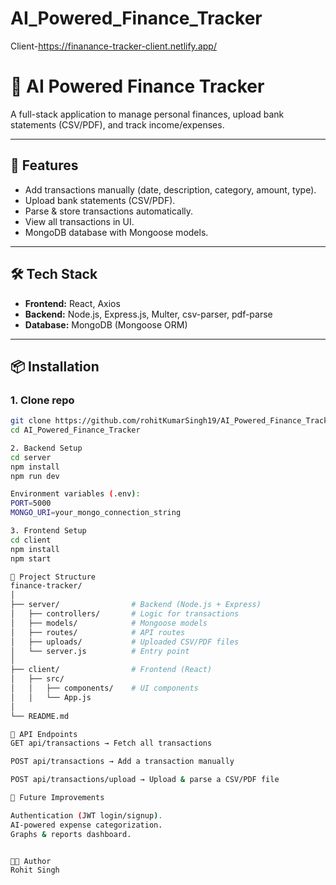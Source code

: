 # AI_Powered_Finance_Tracker
Client-https://finanance-tracker-client.netlify.app/
# 🏦 AI Powered Finance Tracker

A full-stack application to manage personal finances, upload bank statements (CSV/PDF), and track income/expenses.

---

## 🚀 Features
- Add transactions manually (date, description, category, amount, type).
- Upload bank statements (CSV/PDF).
- Parse & store transactions automatically.
- View all transactions in UI.
- MongoDB database with Mongoose models.

---

## 🛠 Tech Stack
- **Frontend:** React, Axios
- **Backend:** Node.js, Express.js, Multer, csv-parser, pdf-parse
- **Database:** MongoDB (Mongoose ORM)

---

## 📦 Installation

### 1. Clone repo
```bash
git clone https://github.com/rohitKumarSingh19/AI_Powered_Finance_Tracker.git
cd AI_Powered_Finance_Tracker

2. Backend Setup
cd server
npm install
npm run dev

Environment variables (.env):
PORT=5000
MONGO_URI=your_mongo_connection_string

3. Frontend Setup
cd client
npm install
npm start

📂 Project Structure
finance-tracker/
│
├── server/                # Backend (Node.js + Express)
│   ├── controllers/       # Logic for transactions
│   ├── models/            # Mongoose models
│   ├── routes/            # API routes
│   ├── uploads/           # Uploaded CSV/PDF files
│   └── server.js          # Entry point
│
├── client/                # Frontend (React)
│   ├── src/
│   │   ├── components/    # UI components
│   │   └── App.js
│
└── README.md

🧪 API Endpoints
GET api/transactions → Fetch all transactions

POST api/transactions → Add a transaction manually

POST api/transactions/upload → Upload & parse a CSV/PDF file

📌 Future Improvements

Authentication (JWT login/signup).
AI-powered expense categorization.
Graphs & reports dashboard.


👨‍💻 Author
Rohit Singh

